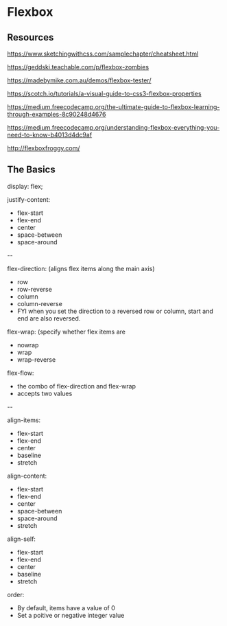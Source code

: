 # Flexbox

## Resources

https://www.sketchingwithcss.com/samplechapter/cheatsheet.html

https://geddski.teachable.com/p/flexbox-zombies

https://madebymike.com.au/demos/flexbox-tester/

https://scotch.io/tutorials/a-visual-guide-to-css3-flexbox-properties

https://medium.freecodecamp.org/the-ultimate-guide-to-flexbox-learning-through-examples-8c90248d4676

https://medium.freecodecamp.org/understanding-flexbox-everything-you-need-to-know-b4013d4dc9af

http://flexboxfroggy.com/

## The Basics

display: flex;

justify-content: 
- flex-start
- flex-end
- center
- space-between
- space-around

--

flex-direction: (aligns flex items along the main axis)
- row
- row-reverse
- column
- column-reverse
- FYI when you set the direction to a reversed row or column, start and end are also reversed.

flex-wrap: (specify whether flex items are 
- nowrap
- wrap
- wrap-reverse

flex-flow:
- the combo of flex-direction and flex-wrap
- accepts two values

--

align-items:
- flex-start
- flex-end
- center
- baseline
- stretch

align-content:
- flex-start
- flex-end
- center
- space-between
- space-around
- stretch

align-self:
- flex-start
- flex-end
- center
- baseline
- stretch

order:
- By default, items have a value of 0
- Set a poitive or negative integer value
